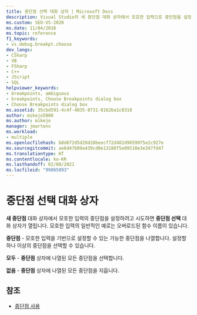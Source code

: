 ```yaml
---
title: 중단점 선택 대화 상자 | Microsoft Docs
description: Visual Studio의 새 중단점 대화 상자에서 모호한 입력으로 중단점을 설정하려고 시도하면 열리는 중단점 선택 대화 상자에 대해 알아봅니다.
ms.custom: SEO-VS-2020
ms.date: 11/04/2016
ms.topic: reference
f1_keywords:
- vs.debug.breakpt.choose
dev_langs:
- CSharp
- VB
- FSharp
- C++
- JScript
- SQL
helpviewer_keywords:
- breakpoints, ambiguous
- breakpoints, Choose Breakpoints dialog box
- Choose Breakpoints dialog box
ms.assetid: 35cbd591-4c4f-4035-8731-8162ba1c8318
author: mikejo5000
ms.author: mikejo
manager: jmartens
ms.workload:
- multiple
ms.openlocfilehash: b8d672d5d28d10beecf72d482d9859975e2c927e
ms.sourcegitcommit: ae6d47b09a439cd0e13180f5e89510e3e347fd47
ms.translationtype: HT
ms.contentlocale: ko-KR
ms.lasthandoff: 02/08/2021
ms.locfileid: "99865893"
---
```

# <a name="choose-breakpoints-dialog-box"></a>중단점 선택 대화 상자
**새 중단점** 대화 상자에서 모호한 입력의 중단점을 설정하려고 시도하면 **중단점 선택** 대화 상자가 열립니다. 모호한 입력의 일반적인 예로는 오버로드된 함수 이름이 있습니다.

 **중단점** - 모호한 입력을 기반으로 설정할 수 있는 가능한 중단점을 나열합니다. 설정할 하나 이상의 중단점을 선택할 수 있습니다.

 **모두** - **중단점** 상자에 나열된 모든 중단점을 선택합니다.

 **없음** - **중단점** 상자에 나열된 모든 중단점을 지웁니다.

## <a name="see-also"></a>참조

- [중단점 사용](../debugger/using-breakpoints.md)